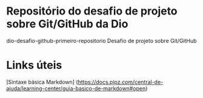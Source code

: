 # Repositório do desafio de projeto sobre Git/GitHub da Dio 
dio-desafio-github-primeiro-repositorio
Desafio de projeto sobre Git/GitHub


# Links úteis
[Sintaxe básica Markdown] (https://docs.pipz.com/central-de-ajuda/learning-center/guia-basico-de-markdown#open)

